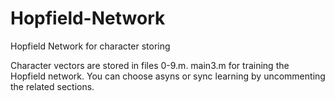 # Hopfield-Network
Hopfield Network for character storing

Character vectors are stored in files 0-9.m.
main3.m for training the Hopfield network. You can choose asyns or sync learning by uncommenting the related sections.
